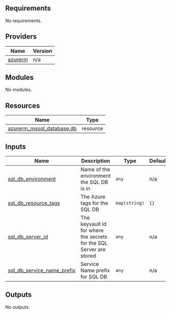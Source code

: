 ## Requirements

No requirements.

## Providers

| Name | Version |
|------|---------|
| <a name="provider_azurerm"></a> [azurerm](#provider\_azurerm) | n/a |

## Modules

No modules.

## Resources

| Name | Type |
|------|------|
| [azurerm_mssql_database.db](https://registry.terraform.io/providers/hashicorp/azurerm/latest/docs/resources/mssql_database) | resource |

## Inputs

| Name | Description | Type | Default | Required |
|------|-------------|------|---------|:--------:|
| <a name="input_sql_db_environment"></a> [sql\_db\_environment](#input\_sql\_db\_environment) | Name of the environment the SQL DB is in | `any` | n/a | yes |
| <a name="input_sql_db_resource_tags"></a> [sql\_db\_resource\_tags](#input\_sql\_db\_resource\_tags) | The Azure tags for the SQL DB | `map(string)` | `{}` | no |
| <a name="input_sql_db_server_id"></a> [sql\_db\_server\_id](#input\_sql\_db\_server\_id) | The keyvault id for where the secrets for the SQL Server are stored | `any` | n/a | yes |
| <a name="input_sql_db_service_name_prefix"></a> [sql\_db\_service\_name\_prefix](#input\_sql\_db\_service\_name\_prefix) | Service Name prefix for SQL DB | `any` | n/a | yes |

## Outputs

No outputs.
